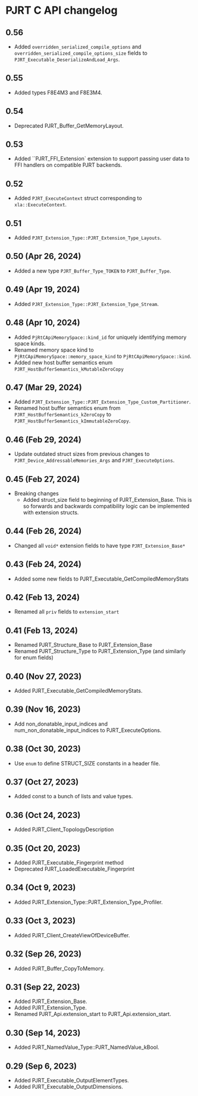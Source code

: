 # PJRT C API changelog

## 0.56
* Added `overridden_serialized_compile_options` and
  `overridden_serialized_compile_options_size` fields to
  `PJRT_Executable_DeserializeAndLoad_Args`.

## 0.55
* Added types F8E4M3 and F8E3M4.

## 0.54
* Deprecated PJRT_Buffer_GetMemoryLayout.

## 0.53
* Added ``PJRT_FFI_Extension` extension to support passing user data to FFI
  handlers on compatible PJRT backends.

## 0.52
* Added ``PJRT_ExecuteContext`` struct corresponding to ``xla::ExecuteContext``.

## 0.51
* Added ``PJRT_Extension_Type::PJRT_Extension_Type_Layouts``.

## 0.50 (Apr 26, 2024)
* Added a new type ``PJRT_Buffer_Type_TOKEN`` to ``PJRT_Buffer_Type``.

## 0.49 (Apr 19, 2024)
* Added ``PJRT_Extension_Type::PJRT_Extension_Type_Stream``.

## 0.48 (Apr 10, 2024)
* Added ``PjRtCApiMemorySpace::kind_id`` for uniquely identifying memory space kinds.
* Renamed memory space kind to ``PjRtCApiMemorySpace::memory_space_kind`` to
  ``PjRtCApiMemorySpace::kind``.
* Added new host buffer semantics enum
  ``PJRT_HostBufferSemantics_kMutableZeroCopy``

## 0.47 (Mar 29, 2024)
* Added ``PJRT_Extension_Type::PJRT_Extension_Type_Custom_Partitioner``.
* Renamed host buffer semantics enum from ``PJRT_HostBufferSemantics_kZeroCopy``
  to ``PJRT_HostBufferSemantics_kImmutableZeroCopy``.

## 0.46 (Feb 29, 2024)
* Update outdated struct sizes from previous changes to
  ``PJRT_Device_AddressableMemories_Args`` and ``PJRT_ExecuteOptions``.

## 0.45 (Feb 27, 2024)
* Breaking changes
  * Added struct_size field to beginning of PJRT_Extension_Base. This is so
    forwards and backwards compatibility logic can be implemented with extension
    structs.

## 0.44 (Feb 26, 2024)
* Changed all ``void*`` extension fields to have type ``PJRT_Extension_Base*``

## 0.43 (Feb 24, 2024)
* Added some new fields to PJRT_Executable_GetCompiledMemoryStats

## 0.42 (Feb 13, 2024)
* Renamed all ``priv`` fields to ``extension_start``

## 0.41 (Feb 13, 2024)
* Renamed PJRT_Structure_Base to PJRT_Extension_Base
* Renamed PJRT_Structure_Type to PJRT_Extension_Type (and similarly for enum fields)

## 0.40 (Nov 27, 2023)
* Added PJRT_Executable_GetCompiledMemoryStats.

## 0.39 (Nov 16, 2023)
* Add non_donatable_input_indices and num_non_donatable_input_indices to
PJRT_ExecuteOptions.

## 0.38 (Oct 30, 2023)
* Use `enum` to define STRUCT_SIZE constants in a header file.

## 0.37 (Oct 27, 2023)
* Added const to a bunch of lists and value types.

## 0.36 (Oct 24, 2023)
* Added PJRT_Client_TopologyDescription

## 0.35 (Oct 20, 2023)
* Added PJRT_Executable_Fingerprint method
* Deprecated PJRT_LoadedExecutable_Fingerprint

## 0.34 (Oct 9, 2023)
* Added PJRT_Extension_Type::PJRT_Extension_Type_Profiler.

## 0.33 (Oct 3, 2023)
* Added PJRT_Client_CreateViewOfDeviceBuffer.

## 0.32 (Sep 26, 2023)
* Added PJRT_Buffer_CopyToMemory.

## 0.31 (Sep 22, 2023)
* Added PJRT_Extension_Base.
* Added PJRT_Extension_Type.
* Renamed PJRT_Api.extension_start to PJRT_Api.extension_start.

## 0.30 (Sep 14, 2023)
* Added PJRT_NamedValue_Type::PJRT_NamedValue_kBool.

## 0.29 (Sep 6, 2023)
* Added PJRT_Executable_OutputElementTypes.
* Added PJRT_Executable_OutputDimensions.
